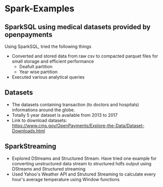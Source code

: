 # Spark-Examples


## SparkSQL using medical datasets provided by openpayments
Using SparkSQL, tried the following things
* Converted and stored data from raw csv to compacted parquet files for small storage and efficient performance
  * Deafult partition
  * Year wise partition
* Executed various analytical queries

## Datasets
* The datasets containing transaction (to doctors and hospitals) informations around the globe.<br>
* Totally 5 year dataset is available from 2013 to 2017
* Link to download datasets: https://www.cms.gov/OpenPayments/Explore-the-Data/Dataset-Downloads.html

## SparkStreaming
* Explored DStreams and Structured Stream. Have tried one example for converting unstructured data stream to structured hdfs output using DStreams and Structured streaming
* Used Yahoo's Weather API and Strutured Streaming to calculate every hour's average temperature using Window functions
